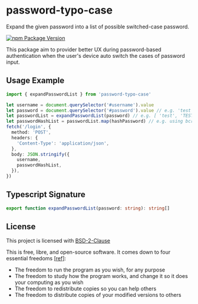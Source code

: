 # password-typo-case

Expand the given password into a list of possible switched-case password.

[![npm Package Version](https://img.shields.io/npm/v/password-typo-case.svg?maxAge=3600)](https://www.npmjs.com/package/password-typo-case)

This package aim to provider better UX during password-based authentication when the user's device auto switch the cases of password input.

## Usage Example

```typescript
import { expandPasswordList } from 'password-typo-case'

let username = document.querySelector('#username').value
let password = document.querySelector('#password').value // e.g. 'test'
let passwordList = expandPasswordList(password) // e.g. [ 'test', 'TEST', 'Test', 'tEST' ]
let passwordHashList = passwordList.map(hashPassword) // e.g. using bcrypt
fetch('/login', {
  method: 'POST',
  headers: {
    'Content-Type': 'application/json',
  },
  body: JSON.stringify({
    username,
    passwordHashList,
  }),
})
```

## Typescript Signature

```typescript
export function expandPasswordList(password: string): string[]
```

## License

This project is licensed with [BSD-2-Clause](./LICENSE)

This is free, libre, and open-source software. It comes down to four essential freedoms [[ref]](https://seirdy.one/2021/01/27/whatsapp-and-the-domestication-of-users.html#fnref:2):

- The freedom to run the program as you wish, for any purpose
- The freedom to study how the program works, and change it so it does your computing as you wish
- The freedom to redistribute copies so you can help others
- The freedom to distribute copies of your modified versions to others

